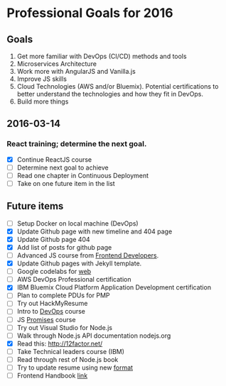 # Professional Goals for 2016

## Goals
1. Get more familiar with DevOps (CI/CD) methods and tools
2. Microservices Architecture
3. Work more with AngularJS and Vanilla.js
4. Improve JS skills
5. Cloud Technologies (AWS and/or Bluemix). Potential certifications to better understand the technologies and how they fit in DevOps.
6. Build more things

## 2016-03-14
### React training; determine the next goal.
- [x] Continue ReactJS course
- [ ] Determine next goal to achieve
- [ ] Read one chapter in Continuous Deployment
- [ ] Take on one future item in the list

## Future items
- [ ] Setup Docker on local machine (DevOps)
- [x] Update Github page with new timeline and 404 page
- [x] Update Github page 404
- [x] Add list of posts for github page
- [ ] Advanced JS course from [Frontend Developers](https://frontendmasters.com/courses/).
- [x] Update Github pages with Jekyll template.
- [ ] Google codelabs for [web](https://codelabs.developers.google.com/)
- [ ] AWS DevOps Professional certification
- [x] IBM Bluemix Cloud Platform Application Development certification
- [ ] Plan to complete PDUs for PMP
- [ ] Try out HackMyResume
- [ ] Intro to [DevOps](https://www.udacity.com/course/intro-to-devops--ud611) course
- [ ] JS [Promises](https://www.udacity.com/course/javascript-promises--ud898) course
- [ ] Try out Visual Studio for Node.js
- [ ] Walk through Node.js API documentation nodejs.org
- [x] Read this: http://12factor.net/
- [ ] Take Technical leaders course (IBM)
- [ ] Read through rest of Node.js book
- [ ] Try to update resume using new [format](http://simpleprogrammer.com/2015/10/12/jennifer-hay-is-a-technical-resume-expert/)
- [ ] Frontend Handbook [link](https://www.gitbook.com/book/frontendmasters/front-end-handbook/details)
